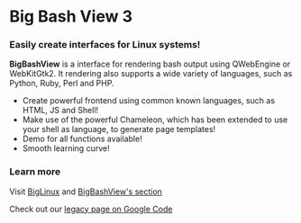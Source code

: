 # Big Bash View 3

### Easily create interfaces for Linux systems!

**BigBashView** is a interface for rendering bash output using QWebEngine or WebKitGtk2.
 It rendering also supports a wide variety of languages, such as Python, Ruby, Perl and PHP.

* Create powerful frontend using common known languages, such as HTML, JS and Shell!
* Make use of the powerful Chameleon, which has been extended to use your shell as language, to generate page templates!
* Demo for all functions available!
* Smooth learning curve!

### Learn more

Visit [BigLinux](https://www.biglinux.com.br) and [BigBashView's section](https://www.biglinux.com.br/web/bigbashview/)

Check out our [legacy page on Google Code](https://code.google.com/archive/p/bigbashview/)

